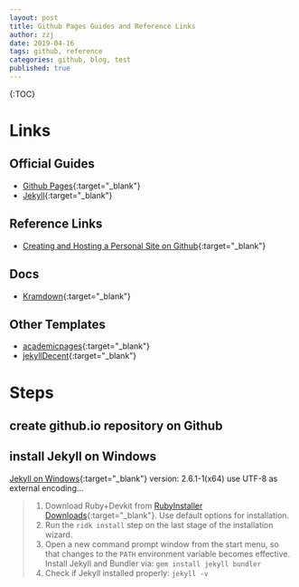 ```yaml
---
layout: post
title: Github Pages Guides and Reference Links
author: zzj
date: 2019-04-16
tags: github, reference
categories: github, blog, test
published: true
---
```

{:TOC}

# Links
## Official Guides

* [Github Pages](https://pages.github.com/){:target="_blank"}
* [Jekyll](http://jekyllrb.com/){:target="_blank"}

## Reference Links

* [Creating and Hosting a Personal Site on Github](http://jmcglone.com/guides/github-pages/){:target="_blank"}

## Docs

* [Kramdown](https://kramdown.gettalong.org/){:target="_blank"}

## Other Templates

* [academicpages](https://academicpages.github.io/){:target="_blank"}
* [jekyllDecent](https://github.com/jwillmer/jekyllDecent){:target="_blank"}

# Steps

## create github.io repository on Github

## install Jekyll on Windows
[Jekyll on Windows](https://jekyllrb.com/docs/installation/windows/){:target="_blank"}
version: 2.6.1-1(x64)
use UTF-8 as external encoding...

>1. Download Ruby+Devkit from [RubyInstaller Downloads](https://rubyinstaller.org/downloads/){:target="_blank"}. Use default options for installation.
>2. Run the `ridk install` step on the last stage of the installation wizard.
>3. Open a new command prompt window from the start menu, so that changes to the `PATH` environment variable becomes effective. Install Jekyll and Bundler via: `gem install jekyll bundler`
>4. Check if Jekyll installed properly: `jekyll -v`

